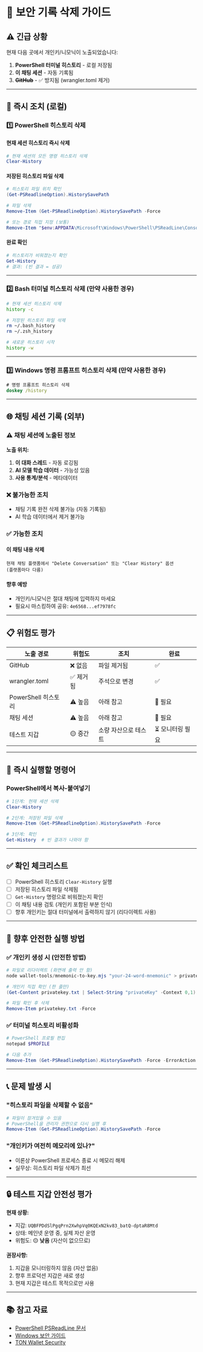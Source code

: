 # 🔐 보안 기록 삭제 가이드

## ⚠️ 긴급 상황

현재 다음 곳에서 개인키/니모닉이 노출되었습니다:
1. **PowerShell 터미널 히스토리** - 로컬 저장됨
2. **이 채팅 세션** - 자동 기록됨
3. ~~**GitHub**~~ - ✅ 방지됨 (wrangler.toml 제거)

---

## 🔧 즉시 조치 (로컬)

### 1️⃣ PowerShell 히스토리 삭제

#### **현재 세션 히스토리 즉시 삭제**
```powershell
# 현재 세션의 모든 명령 히스토리 삭제
Clear-History
```

#### **저장된 히스토리 파일 삭제**
```powershell
# 히스토리 파일 위치 확인
(Get-PSReadlineOption).HistorySavePath

# 파일 삭제
Remove-Item (Get-PSReadlineOption).HistorySavePath -Force

# 또는 경로 직접 지정 (보통)
Remove-Item "$env:APPDATA\Microsoft\Windows\PowerShell\PSReadLine\ConsoleHost_history.txt" -Force
```

#### **완료 확인**
```powershell
# 히스토리가 비워졌는지 확인
Get-History
# 결과: (빈 결과 = 성공)
```

---

### 2️⃣ Bash 터미널 히스토리 삭제 (만약 사용한 경우)

```bash
# 현재 세션 히스토리 삭제
history -c

# 저장된 히스토리 파일 삭제
rm ~/.bash_history
rm ~/.zsh_history

# 새로운 히스토리 시작
history -w
```

---

### 3️⃣ Windows 명령 프롬프트 히스토리 삭제 (만약 사용한 경우)

```cmd
# 명령 프롬프트 히스토리 삭제
doskey /history
```

---

## 🌐 채팅 세션 기록 (외부)

### ⚠️ 채팅 세션에 노출된 정보

**노출 위치:**
1. **이 대화 스레드** - 자동 로깅됨
2. **AI 모델 학습 데이터** - 가능성 있음
3. **사용 통계/분석** - 메타데이터

### ❌ 불가능한 조치
- 채팅 기록 완전 삭제 불가능 (자동 기록됨)
- AI 학습 데이터에서 제거 불가능

### ✅ 가능한 조치

#### **이 채팅 내용 삭제**
```
현재 채팅 플랫폼에서 "Delete Conversation" 또는 "Clear History" 옵션
(플랫폼마다 다름)
```

#### **향후 예방**
- 개인키/니모닉은 절대 채팅에 입력하지 마세요
- 필요시 마스킹하여 공유: `4e6568...ef7978fc`

---

## 📋 위험도 평가

| 노출 경로 | 위험도 | 조치 | 완료 |
|----------|--------|------|------|
| GitHub | ❌ 없음 | 파일 제거됨 | ✅ |
| wrangler.toml | ✅ 제거됨 | 주석으로 변경 | ✅ |
| PowerShell 히스토리 | ⚠️ 높음 | 아래 참고 | 🔄 필요 |
| 채팅 세션 | ⚠️ 높음 | 아래 참고 | 🔄 필요 |
| 테스트 지갑 | 🟡 중간 | 소량 자산으로 테스트 | ⏳ 모니터링 필요 |

---

## 🎯 즉시 실행할 명령어

### PowerShell에서 복사-붙여넣기

```powershell
# 1단계: 현재 세션 삭제
Clear-History

# 2단계: 저장된 파일 삭제
Remove-Item (Get-PSReadlineOption).HistorySavePath -Force

# 3단계: 확인
Get-History  # 빈 결과가 나와야 함
```

---

## ✅ 확인 체크리스트

- [ ] PowerShell 히스토리 `Clear-History` 실행
- [ ] 저장된 히스토리 파일 삭제됨
- [ ] `Get-History` 명령으로 비워졌는지 확인
- [ ] 이 채팅 내용 검토 (개인키 포함된 부분 인식)
- [ ] 향후 개인키는 절대 터미널에서 출력하지 않기 (리다이렉트 사용)

---

## 🚀 향후 안전한 실행 방법

### ✅ 개인키 생성 시 (안전한 방법)

```powershell
# 파일로 리다이렉트 (화면에 출력 안 함)
node wallet-tools/mnemonic-to-key.mjs "your-24-word-mnemonic" > privatekey.txt

# 개인키 직접 확인 (한 줄만)
(Get-Content privatekey.txt | Select-String "privateKey" -Context 0,1).Matches.Groups[1].Value

# 파일 확인 후 삭제
Remove-Item privatekey.txt -Force
```

### ✅ 터미널 히스토리 비활성화

```powershell
# PowerShell 프로필 편집
notepad $PROFILE

# 다음 추가
Remove-Item (Get-PSReadlineOption).HistorySavePath -Force -ErrorAction SilentlyContinue
```

---

## 📞 문제 발생 시

### "히스토리 파일을 삭제할 수 없음"
```powershell
# 파일이 잠겨있을 수 있음
# PowerShell을 관리자 권한으로 다시 실행 후
Remove-Item (Get-PSReadlineOption).HistorySavePath -Force
```

### "개인키가 여전히 메모리에 있나?"
- 이론상 PowerShell 프로세스 종료 시 메모리 해제
- 실무상: 히스토리 파일 삭제가 최선

---

## 🔒 테스트 지갑 안전성 평가

**현재 상황:**
- 지갑: `UQBFPDdSlPgqPrn2XwhpVq0KQExN2kv83_batQ-dptaR8Mtd`
- 상태: 메인넷 운영 중, 실제 자산 운영
- 위험도: 🟡 **낮음** (자산이 없으므로)

**권장사항:**
1. 지갑을 모니터링하지 않음 (자산 없음)
2. 향후 프로덕션 지갑은 새로 생성
3. 현재 지갑은 테스트 목적으로만 사용

---

## 📚 참고 자료

- [PowerShell PSReadLine 문서](https://docs.microsoft.com/en-us/powershell/module/psreadline/)
- [Windows 보안 가이드](https://docs.microsoft.com/en-us/windows-server/security/)
- [TON Wallet Security](https://ton.org/docs/#/security)

